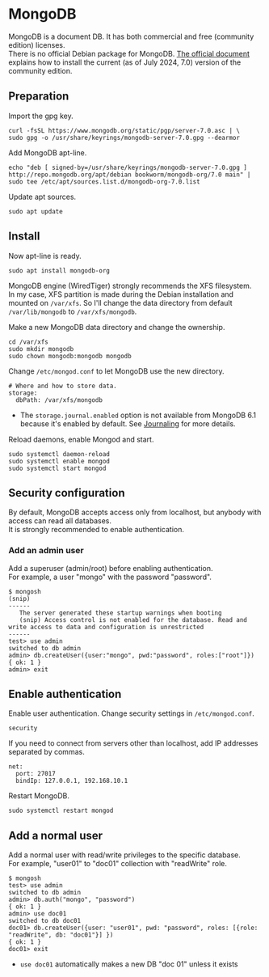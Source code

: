 # MongoDB

MongoDB is a document DB. It has both commercial and free (community edition) licenses.  
There is no official Debian package for MongoDB. [The official document](https://www.mongodb.com/docs/manual/tutorial/install-mongodb-on-debian/) explains how to install the current (as of July 2024, 7.0) version of the community edition.

## Preparation

Import the gpg key.

```console
curl -fsSL https://www.mongodb.org/static/pgp/server-7.0.asc | \
sudo gpg -o /usr/share/keyrings/mongodb-server-7.0.gpg --dearmor
```

Add MongoDB apt-line.

```console
echo "deb [ signed-by=/usr/share/keyrings/mongodb-server-7.0.gpg ] http://repo.mongodb.org/apt/debian bookworm/mongodb-org/7.0 main" | sudo tee /etc/apt/sources.list.d/mongodb-org-7.0.list
```

Update apt sources.

```console
sudo apt update
```

## Install

Now apt-line is ready.

```console
sudo apt install mongodb-org
```

MongoDB engine (WiredTiger) strongly recommends the XFS filesystem.  
In my case, XFS partition is made during the Debian installation and mounted on `/var/xfs`. So I'll change the data directory from default `/var/lib/mongodb` to `/var/xfs/mongodb`.

Make a new MongoDB data directory and change the ownership.

```console
cd /var/xfs
sudo mkdir mongodb
sudo chown mongodb:mongodb mongodb
```

Change `/etc/mongod.conf` to let MongoDB use the new directory.

```config
# Where and how to store data.
storage:
  dbPath: /var/xfs/mongodb
```

- The `storage.journal.enabled` option is not available from MongoDB 6.1 because it's enabled by default. See [Journaling](https://www.mongodb.com/docs/manual/core/journaling/) for more details.

Reload daemons, enable Mongod and start.

```console
sudo systemctl daemon-reload
sudo systemctl enable mongod
sudo systemctl start mongod
```

## Security configuration

By default, MongoDB accepts access only from localhost, but anybody with access can read all databases.  
It is strongly recommended to enable authentication.

### Add an admin user

Add a superuser (admin/root) before enabling authentication.  
For example, a user "mongo" with the password "password".

```console
$ mongosh
(snip)
------
   The server generated these startup warnings when booting
   (snip) Access control is not enabled for the database. Read and write access to data and configuration is unrestricted
------
test> use admin
switched to db admin
admin> db.createUser({user:"mongo", pwd:"password", roles:["root"]})
{ ok: 1 }
admin> exit
```

## Enable authentication

Enable user authentication. Change security settings in `/etc/mongod.conf`.

```config
security
```

If you need to connect from servers other than localhost, add IP addresses separated by commas.

```config
net:
  port: 27017
  bindIp: 127.0.0.1, 192.168.10.1
```

Restart MongoDB.

```console
sudo systemctl restart mongod
```

## Add a normal user

Add a normal user with read/write privileges to the specific database.  
For example, "user01" to "doc01" collection with "readWrite" role.

```console
$ mongosh
test> use admin
switched to db admin
admin> db.auth("mongo", "password")
{ ok: 1 }
admin> use doc01
switched to db doc01
doc01> db.createUser({user: "user01", pwd: "password", roles: [{role: "readWrite", db: "doc01"}] })
{ ok: 1 }
doc01> exit
```

- `use doc01` automatically makes a new DB "doc 01" unless it exists
